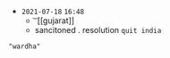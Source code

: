 - `2021-07-18`  `16:48`
	- ͝    [[gujarat]]
	- sancitoned . resolution `quit india`
	
```query 2021-09-27 22:35
"wardha"
```